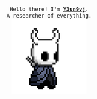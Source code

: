 <p align="center">
  <br>
  <samp>
    Hello there! I'm <b><a rel="nofollow noopener noreferrer" target="_blank" href="https://devilwords.com">Y3un9vj</a></b>.
    <br>A researcher of everything.<br>

  </samp>

  <img src="./assets/hollor_knight.gif" width="200"/>

</p>
